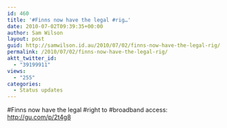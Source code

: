 ```yaml
---
id: 460
title: '#Finns now have the legal #rig…'
date: 2010-07-02T09:39:35+00:00
author: Sam Wilson
layout: post
guid: http://samwilson.id.au/2010/07/02/finns-now-have-the-legal-rig/
permalink: /2010/07/02/finns-now-have-the-legal-rig/
aktt_twitter_id:
  - "39199911"
views:
  - "255"
categories:
  - Status updates
---
```

#Finns now have the legal #right to #broadband access: http://gu.com/p/2t4g8